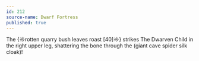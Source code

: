 ```yaml
---
id: 212
source-name: Dwarf Fortress
published: true
---
```

 The {☼rotten quarry bush leaves roast [40]☼} strikes The Dwarven Child in the right upper leg, shattering the bone through the (giant cave spider silk cloak)!

